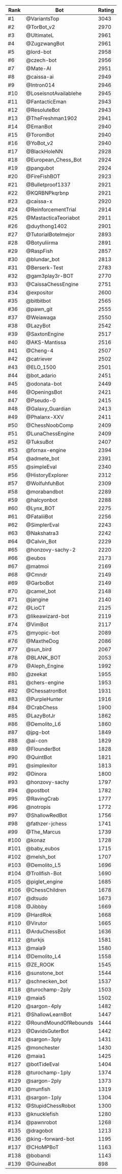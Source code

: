 Rank|Bot|Rating
---|---|---
#1|@VariantsTop|3043
#2|@TorBot_v2|2970
#3|@UltimateL|2961
#4|@ZugzwangBot|2961
#5|@lord-bot|2958
#6|@czech-bot|2956
#7|@Mate-AI|2951
#8|@caissa-ai|2949
#9|@Intron014|2946
#10|@LoseisnotAvailablehe|2945
#11|@FantacticEman|2943
#12|@ResoluteBot|2943
#13|@TheFreshman1902|2941
#14|@EmanBot|2940
#15|@ToromBot|2940
#16|@YoBot_v2|2940
#17|@BlackHoleNN|2928
#18|@European_Chess_Bot|2924
#19|@pangubot|2924
#20|@FireFishBOT|2923
#21|@Bulletproof1337|2921
#22|@KQRBNPkqrbnp|2921
#23|@caissa-x|2920
#24|@ReinforcementTrial|2914
#25|@MastacticaTeoriabot|2911
#26|@duythong1402|2901
#27|@TutorialBotelmejor|2893
#28|@Botyuliirma|2891
#29|@RaspFish|2857
#30|@blundar_bot|2813
#31|@Berserk-Test|2783
#32|@gam3play3r-BOT|2770
#33|@CaissaChessEngine|2751
#34|@expositor|2600
#35|@bitbitbot|2565
#36|@pawn_git|2555
#37|@Weiawaga|2550
#38|@LazyBot|2542
#39|@SaxtonEngine|2517
#40|@AKS-Mantissa|2516
#41|@Cheng-4|2507
#42|@catriever|2502
#43|@ELO_1500|2501
#44|@bot_adario|2451
#45|@odonata-bot|2449
#46|@OpeningsBot|2421
#47|@Pseudo-0|2415
#48|@Galaxy_Guardian|2413
#49|@Phalanx-XXV|2411
#50|@ChessNoobComp|2409
#51|@LunaChessEngine|2409
#52|@TuksuBot|2407
#53|@fornax-engine|2394
#54|@admete_bot|2391
#55|@simpleEval|2340
#56|@HistoryExplorer|2312
#57|@WolfuhfuhBot|2309
#58|@morabandbot|2289
#59|@halcyonbot|2288
#60|@Lynx_BOT|2275
#61|@FataliiBot|2256
#62|@SimplerEval|2243
#63|@Nakshatra3|2242
#64|@Calvin_Bot|2229
#65|@honzovy-sachy-2|2220
#66|@eubos|2173
#67|@matmoi|2169
#68|@Cmndr|2149
#69|@GarboBot|2149
#70|@camel_bot|2148
#71|@jangine|2140
#72|@LioCT|2125
#73|@likeawizard-bot|2119
#74|@VimBot|2117
#75|@myopic-bot|2089
#76|@MaxtheDog|2086
#77|@sun_bird|2067
#78|@BLANK_BOT|2053
#79|@Aleph_Engine|1992
#80|@zeekat|1955
#81|@chers-engine|1953
#82|@ChessatronBot|1931
#83|@PurpleHunter|1916
#84|@CrabChess|1900
#85|@LazyBotJr|1862
#86|@Demolito_L6|1860
#87|@jpg-bot|1849
#88|@ai-con|1829
#89|@FlounderBot|1828
#90|@QuintBot|1821
#91|@simplexitor|1813
#92|@Dinora|1800
#93|@honzovy-sachy|1797
#94|@postbot|1782
#95|@RavingCrab|1777
#96|@notropis|1772
#97|@ShallowRedBot|1756
#98|@fathzer-jchess|1741
#99|@The_Marcus|1739
#100|@konaz|1728
#101|@baby_eubos|1715
#102|@melsh_bot|1707
#103|@Demolito_L5|1696
#104|@Trollfish-Bot|1690
#105|@piglet_engine|1685
#106|@ChessChildren|1678
#107|@dtsudo|1673
#108|@Jibbby|1669
#109|@HardRok|1668
#110|@Virutor|1665
#111|@ArduChessBot|1636
#112|@turkjs|1581
#113|@maia9|1580
#114|@Demolito_L4|1558
#115|@ZE_ROOK|1545
#116|@sunstone_bot|1544
#117|@schnecken_bot|1537
#118|@turochamp-2ply|1503
#119|@maia5|1502
#120|@sargon-4ply|1482
#121|@ShallowLearnBot|1447
#122|@RoundMoundOfRebounds|1444
#123|@DavidsGuterBot|1442
#124|@sargon-3ply|1431
#125|@monchester|1430
#126|@maia1|1425
#127|@botTideEval|1404
#128|@turochamp-1ply|1374
#129|@sargon-2ply|1373
#130|@munfish|1319
#131|@sargon-1ply|1304
#132|@StupidChessRobot|1300
#133|@knucklefish|1280
#134|@pawnrobot|1268
#135|@dragobot|1213
#136|@king-forward-bot|1195
#137|@CHoMPBoT|1163
#138|@bobandi|1143
#139|@GuineaBot|898
